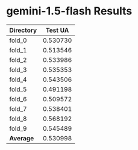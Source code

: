 # gemini-1.5-flash Results
 
| Directory   | Test UA          |
|-------------|------------------|
| fold_0       | 0.530730          |
| fold_1       | 0.513546          |
| fold_2       | 0.533986          |
| fold_3       | 0.535353          |
| fold_4       | 0.543506          |
| fold_5       | 0.491198          |
| fold_6       | 0.509572          |
| fold_7       | 0.538401          |
| fold_8       | 0.568192          |
| fold_9       | 0.545489          |
| **Average** | 0.530998          |
